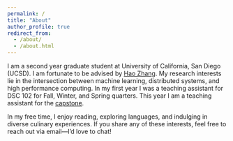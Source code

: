 ```yaml
---
permalink: /
title: "About"
author_profile: true
redirect_from: 
  - /about/
  - /about.html
---
```


I am a second year graduate student at University of California, San Diego (UCSD). I am fortunate to be advised by [Hao Zhang](https://cseweb.ucsd.edu/~haozhang/). My research interests lie in the intersection between machine learning, distributed systems, and high performance computing. 
In my first year I was a teaching assistant for DSC 102 for Fall, Winter, and Spring quarters. This year I am a teaching assistant for the [capstone](https://dsc-capstone.org/). 

In my free time, I enjoy reading, exploring languages, and indulging in diverse culinary experiences. If you share any of these interests, feel free to reach out via email—I’d love to chat!



